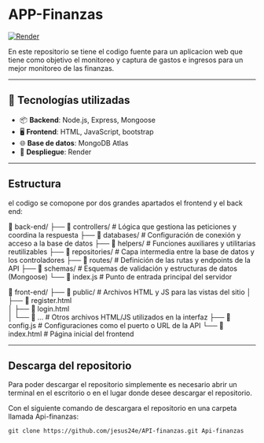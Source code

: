 # APP-Finanzas

[![Render](https://img.shields.io/badge/render-live-blue)](https://app-finanzas-front.onrender.com)

En este repositorio se tiene el codigo fuente para un aplicacion web que tiene como objetivo el monitoreo y captura de gastos e ingresos para un mejor monitoreo de las finanzas.

---

## 🧩 Tecnologías utilizadas

- 📦 **Backend**: Node.js, Express, Mongoose
- 🖥️ **Frontend**: HTML, JavaScript, bootstrap
- 🌐 **Base de datos**: MongoDB Atlas
- 🚀 **Despliegue**: Render

---

## Estructura

el codigo se comopone por dos grandes apartados el frontend y el back end:

📁 back-end/
├── 📁 controllers/         # Lógica que gestiona las peticiones y coordina la respuesta
├── 📁 databases/           # Configuración de conexión y acceso a la base de datos
├── 📁 helpers/             # Funciones auxiliares y utilitarias reutilizables
├── 📁 repositories/        # Capa intermedia entre la base de datos y los controladores
├── 📁 routes/              # Definición de las rutas y endpoints de la API
├── 📁 schemas/             # Esquemas de validación y estructuras de datos (Mongoose)
└──  📄 index.js             # Punto de entrada principal del servidor

📁 front-end/
├── 📁 public/              # Archivos HTML y JS para las vistas del sitio
│   ├── 📄 register.html    
│   ├── 📄 login.html       
│   └── 📄 ...              # Otros archivos HTML/JS utilizados en la interfaz
├── 📄 config.js            # Configuraciones como el puerto o URL de la API
└── 📄 index.html           # Página inicial del frontend

---

## Descarga del repositorio

Para poder descargar el repositorio simplemente es necesario abrir un terminal en el escritorio o en el lugar donde desee descargar el repositorio.

Con el siguiente comando de descargara el repositorio en una carpeta llamada Api-finanzas:

```
git clone https://github.com/jesus24e/API-finanzas.git Api-finanzas

```